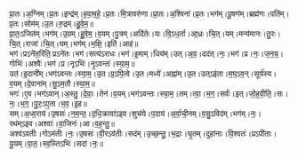 

  
प्रा॒तः।अ॒ग्निम्।प्र॒तः।इन्द्र॑म्।ह॒वा॒म॒हे॒।प्र॒तः।मि॒त्रावरु॑णा।प्रा॒तः।अ॒श्विना॑।प्र॒तः।भग॑म्।पू॒षण॑म्।ब्रह्म॑णः।पति॑म्।प्र॒तः।सोम॑म्।उ॒त।रु॒द्रम्।हु॒वे॒म॒॥  
प्रा॒तः॒ऽजित॑म्।भग॑म्।उ॒ग्रम्।हु॒वे॒म॒।व॒यम्।पु॒त्रम्।अदि॑तेः।यः।वि॒ऽध॒र्ता।आ॒ध्रः।चि॒त्।यम्।मन्य॑मानः।तु॒रः।चि॒त्।राजा॑।चि॒त्।यम्।भग॑म्।भ॒क्षि॒।इति॑।आह॑॥  
भग॑।प्रऽने॑त॒रिति॒ प्रऽने॑तः।भग॑।सत्य॑ऽराधः।भग॑।इ॒माम्।धिय॑म्।उत्।अ॒व॒।दद॑त्।नः॒।भग॑।प्र।नः॒।ज॒न॒य॒।गोभिः॑।अश्वैः॑।भग॑।प्र।नृऽभिः॑।नृ॒ऽवन्तः॑।स्या॒म॒॥  
उत॑।इ॒दानी॑म्।भग॑ऽवन्तः।स्या॒म॒।उ॒त।प्र॒ऽपि॒त्वे।उ॒त।मध्ये॑।अह्ना॑म्।उ॒त।उत्ऽइ॑ता।म॒घ॒ऽव॒न्।सूर्य॑स्य।व॒यम्।दे॒वाना॑म्।सु॒ऽम॒तौ।स्या॒म॒॥  
भगः॑।ए॒व।भग॑ऽवान्।अ॒स्तु॒।दे॒वाः॒।तेन॑।व॒यम्।भग॑ऽवन्तः।स्या॒म॒।तम्।त्वा॒।भ॒ग॒।सर्वः॑।इत्।जो॒ह॒वी॒ति॒।सः।नः॒।भ॒ग॒।पु॒रः॒ऽए॒ता।भ॒व॒।इ॒ह॥  
सम्।अ॒ध्व॒राय॑।उ॒षसः॑।न॒म॒न्त॒।द॒धि॒क्रावा॑ऽइव।शुच॑ये।प॒दाय॑।अ॒र्वा॒ची॒नम्।व॒सु॒ऽविद॑म्।भग॑म्।नः॒।रथ॑म्ऽइव।अश्वाः॑।वा॒जिनः॑।आ।व॒ह॒न्तु॒॥  
अश्व॑ऽवतीः।गोऽम॑तीः।नः॒।उ॒षसः॑।वी॒रऽव॑तीः।सद॑म्।उ॒च्छ॒न्तु॒।भ॒द्राः।घृ॒तम्।दुहा॑नाः।वि॒श्वतः॑।प्रऽपी॑ताः।यू॒यम्।पा॒त॒।स्व॒स्तिऽभिः॑।सदा॑।नः॒॥  
